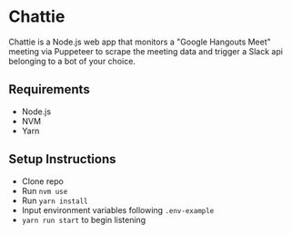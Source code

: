 # Chattie

Chattie is a Node.js web app that monitors a "Google Hangouts Meet" meeting via Puppeteer to scrape the meeting data and trigger a Slack api belonging to a bot of your choice.

## Requirements
  - Node.js
  - NVM
  - Yarn

## Setup Instructions
  - Clone repo
  - Run `nvm use`
  - Run `yarn install`
  - Input environment variables following `.env-example`
  - `yarn run start` to begin listening